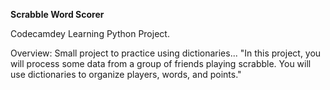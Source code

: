 <b>Scrabble Word Scorer</b>

Codecamdey Learning Python Project. <br>

Overview: Small project to practice using dictionaries... "In this project, you will process some data from a group of friends playing scrabble. You will use dictionaries to organize players, words, and points."
